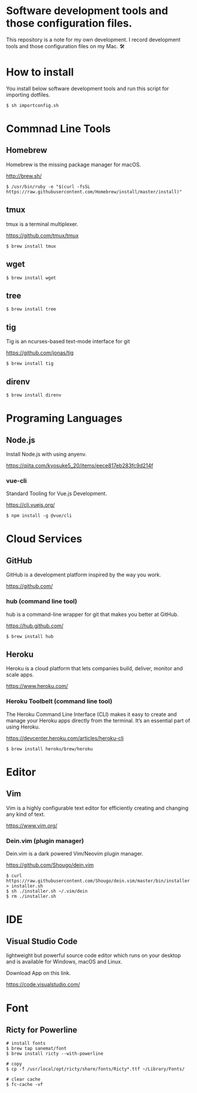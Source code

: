 # Software development tools and those configuration files.

This repository is a note for my own development. I record development tools and those configuration files on my Mac. 🛠


# How to install

You install below software development tools and run this script for importing dotfiles.

```
$ sh importconfig.sh
```


# Commnad Line Tools 

## Homebrew

Homebrew is the missing package manager for macOS.

http://brew.sh/

```
$ /usr/bin/ruby -e "$(curl -fsSL https://raw.githubusercontent.com/Homebrew/install/master/install)"
```

## tmux

tmux is a terminal multiplexer.

https://github.com/tmux/tmux

```
$ brew install tmux
```

## wget

```
$ brew install wget
```

## tree 

```
$ brew install tree
```

## tig

Tig is an ncurses-based text-mode interface for git

https://github.com/jonas/tig

```
$ brew install tig
```

## direnv

```
$ brew install direnv
```

# Programing Languages

## Node.js

Install Node.js with using anyenv.

https://qiita.com/kyosuke5_20/items/eece817eb283fc9d214f

### vue-cli

Standard Tooling for Vue.js Development.

https://cli.vuejs.org/

```
$ npm install -g @vue/cli
```

# Cloud Services

## GitHub

GitHub is a development platform inspired by the way you work.

https://github.com/

### hub (command line tool)

hub is a command-line wrapper for git that makes you better at GitHub.

https://hub.github.com/

```
$ brew install hub
```

## Heroku

Heroku is a cloud platform that lets companies build, deliver, monitor and scale apps.

https://www.heroku.com/

### Heroku Toolbelt (command line tool)

The Heroku Command Line Interface (CLI) makes it easy to create and manage your Heroku apps directly from the terminal. It’s an essential part of using Heroku.

https://devcenter.heroku.com/articles/heroku-cli

```
$ brew install heroku/brew/heroku
```


# Editor

## Vim

Vim is a highly configurable text editor for efficiently creating and changing any kind of text.

https://www.vim.org/


### Dein.vim (plugin manager)

Dein.vim is a dark powered Vim/Neovim plugin manager.

https://github.com/Shougo/dein.vim

```
$ curl https://raw.githubusercontent.com/Shougo/dein.vim/master/bin/installer.sh > installer.sh
$ sh ./installer.sh ~/.vim/dein
$ rm ./installer.sh
```


# IDE

## Visual Studio Code

lightweight but powerful source code editor which runs on your desktop and is available for Windows, macOS and Linux.

Download App on this link.

https://code.visualstudio.com/


# Font

## Ricty for Powerline

```
# install fonts
$ brew tap sanemat/font
$ brew install ricty --with-powerline

# copy
$ cp -f /usr/local/opt/ricty/share/fonts/Ricty*.ttf ~/Library/Fonts/

# clear cache
$ fc-cache -vf
```